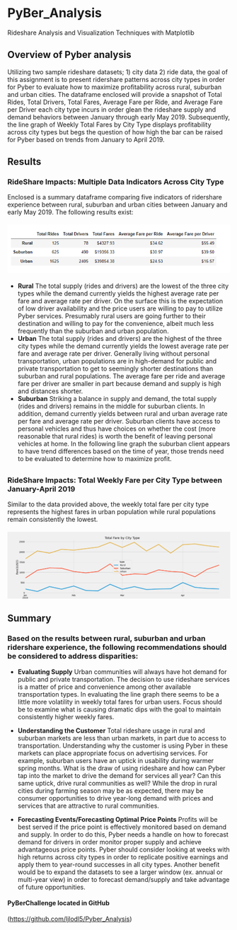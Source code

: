 # PyBer_Analysis
Rideshare Analysis and Visualization Techniques with Matplotlib

## **Overview of Pyber analysis**

Utilizing two sample rideshare datasets; 1) city data 2) ride data, the goal of this assignment is to present ridershare patterns across city types in order for Pyber to evaluate how to maximize profitability across rural, suburban and urban cities. 
The dataframe enclosed will provide a snapshot of Total Rides, Total Drivers, Total Fares, Average Fare per Ride, and Average Fare per Driver each city type incurs in order glean the rideshare supply and demand behaviors between January through early May 2019. 
Subsequently, the line graph of Weekly Total Fares by City Type displays profitability across city types but begs the question of how high the bar can be raised for Pyber based on trends from January to April 2019.   

## **Results**

### **RideShare Impacts: Multiple Data Indicators Across City Type** 
Enclosed is a summary dataframe comparing five indicators of ridershare experience between rural, suburban and urban cities between January and early May 2019. The following results exist: 

#### ![Key Indicators](https://github.com/ljlodl5/PyBer_Analysis/blob/main/Analysis/Pyber%20Dataframe.png)

* **Rural**
The total supply (rides and drivers) are the lowest of the three city types while the demand currently yields the highest average rate per fare and average rate per driver.
On the surface this is the expectation of low driver availability and the price users are willing to pay to utilize Pyber services. Presumably rural users are going further to their destination and willing to pay for the convenience, albeit much less frequently than the suburban and urban population.
* **Urban**
The total supply (rides and drivers) are the highest of the three city types while the demand currently yields the lowest average rate per fare and average rate per driver.
Generally living without personal transportation, urban populations are in high-demand for public and private transportation to get to seemingly shorter destinations than suburban and rural populations. The average fare per ride and average fare per driver are smaller in part because demand and supply is high and distances shorter.    
* **Suburban**
Striking a balance in supply and demand, the total supply (rides and drivers) remains in the middle for suburban clients. In addition, demand currently yields between rural and urban average rate per fare and average rate per driver.
Suburban clients have access to personal vehicles and thus have choices on whether the cost (more reasonable that rural rides) is worth the benefit of leaving personal vehicles at home. 
In the following line graph the suburban client appears to have trend differences based on the time of year, those trends need to be evaluated to determine how to maximize profit.   

##
### RideShare Impacts: Total Weekly Fare per City Type between January-April 2019  

Similar to the data provided above, the weekly total fare per city type represents the highest fares in urban population while rural populations remain consistently the lowest. 

#### ![Total Fare by City](https://github.com/ljlodl5/PyBer_Analysis/blob/main/Analysis/Total%20Fare%20by%20City%20Type.png)


		 
## **Summary**

### Based on the results between rural, suburban and urban ridershare experience, the following recommendations should be considered to address disparities:
* **Evaluating Supply**
Urban communities will always have hot demand for public and private transportation. The decision to use rideshare services is a matter of price and convenience among other available transportation types. 
In evaluating the line graph there seems to be a little more volatility in weekly total fares for urban users. Focus should be to examine what is causing dramatic dips with the goal to maintain consistently higher weekly fares.    
  
* **Understanding the Customer** 
Total rideshare usage in rural and suburban markets are less than urban markets, in part due to access to transportation. Understanding why the customer is using Pyber in these markets can place appropriate focus on advertising services. 
For example, suburban users have an uptick in usability during warmer spring months. What is the draw of using rideshare and how can Pyber tap into the market to drive the demand for services all year? Can this same uptick, drive rural communities as well?
While the drop in rural cities during farming season may be as expected, there may be consumer opportunities to drive year-long demand with prices and services that are attractive to rural communities.   
 
* **Forecasting Events/Forecasting Optimal Price Points** 
Profits will be best served if the price point is effectively monitored based on demand and supply. In order to do this, Pyber needs a handle on how to forecast demand for drivers in order monitor proper supply and achieve advantageous price points. 
Pyber should consider looking at weeks with high returns across city types in order to replicate positive earnings and apply them to year-round successes in all city types. 
Another benefit would be to expand the datasets to see a larger window (ex. annual or multi-year view) in order to forecast demand/supply and take advantage of future opportunities. 

#### PyBerChallenge located in GitHub
(https://github.com/ljlodl5/Pyber_Analysis)